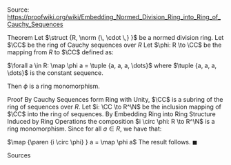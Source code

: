 # 

Source: https://proofwiki.org/wiki/Embedding_Normed_Division_Ring_into_Ring_of_Cauchy_Sequences

Theorem
Let $\struct {R, \norm {\, \cdot \,} }$ be a normed division ring.
Let $\CC$ be the ring of Cauchy sequences over $R$
Let $\phi: R \to \CC$ be the mapping from $R$ to $\CC$ defined as:

$\forall a \in R: \map \phi a = \tuple {a, a, a, \dots}$
where $\tuple {a, a, a, \dots}$ is the constant sequence.

Then $\phi$ is a ring monomorphism.


Proof
By Cauchy Sequences form Ring with Unity, $\CC$ is a subring of the ring of sequences over $R$.
Let $i: \CC \to  R^\N$ be the inclusion mapping of $\CC$ into the ring of sequences.
By Embedding Ring into Ring Structure Induced by Ring Operations the composition $i \circ \phi: R \to R^\N$ is a ring monomorphism.
Since for all $a \in R$, we have that:

$\map {\paren {i \circ \phi} } a = \map \phi a$
The result follows.
$\blacksquare$


Sources




